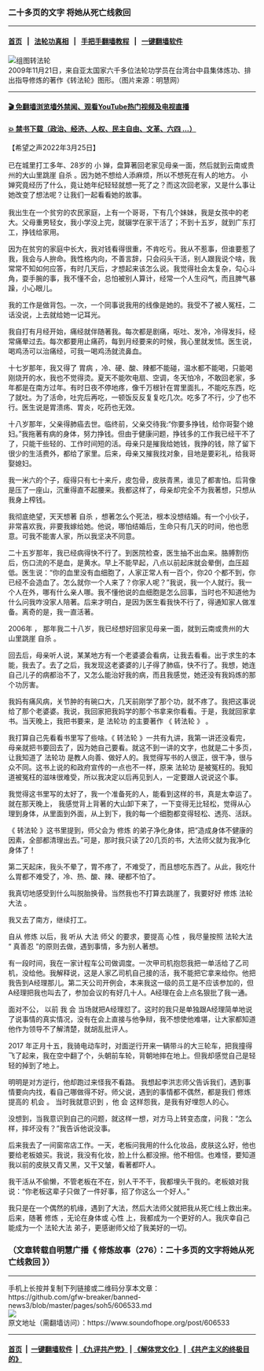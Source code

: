 ### 二十多页的文字 将她从死亡线救回
------------------------

#### [首页](https://github.com/gfw-breaker/banned-news3/blob/master/README.md) &nbsp;&nbsp;|&nbsp;&nbsp; [法轮功真相](https://github.com/begood0513/basic/blob/master/README.md)  &nbsp;&nbsp;|&nbsp;&nbsp; [手把手翻墙教程](https://github.com/gfw-breaker/guides/wiki)  &nbsp;&nbsp;|&nbsp;&nbsp; [一键翻墙软件](https://github.com/gfw-breaker/nogfw/blob/master/README.md)  



<div><img alt="组图转法轮" src="https://img.soundofhope.org/2020-11/tw-pz-02-1604674997335.jpg"/>
<br/><figcaption class="caption">
 2009年11月21日，来自亚太国家六千多位法轮功学员在台湾台中县集体炼功、排出指导修炼的著作《转法轮》图形。（图片来源：明慧网）
</figcaption></div><hr/>

#### [ 🎬  免翻墙浏览墙外禁闻、观看YouTube热门视频及电视直播](https://github.com/gfw-breaker/HelloWorld)

#### [ 💥  禁书下载（政治、经济、人权、民主自由、文革、六四 ...）](https://github.com/gfw-breaker/books/blob/master/README.md)

<div><div class="Content__Wrapper sc-1bvya0-0 grZQxZ">
 <p class="meta-top">
  <span class="meta">
   【希望之声2022年3月25日】
  </span>
 </p>
 <p style="border:none;margin-top:16px;margin-bottom:16px">
  <w:sdt id="153757888" sdttag="goog_rdk_12">
   已在城里打工多年、28岁的
  </w:sdt>
  <w:sdt id="153757889" sdttag="goog_rdk_13">
   小
  </w:sdt>
  <w:sdt id="153757890" sdttag="goog_rdk_14">
   婵，盘算著回老家见母亲一面，然后就到云南或贵州的大山里跳崖
   <ok href="/term/2428">
    自杀
   </ok>
   。因为她不想给人添麻烦，所以不想死在有人的地方。
  </w:sdt>
  <w:sdt id="153757891" sdttag="goog_rdk_15">
   小
  </w:sdt>
  <w:sdt id="153757892" sdttag="goog_rdk_16">
   婵究竟经历了什么，竟让她年纪轻轻就想一死了之？而这次回老家，又是什么事让她改变了想法呢？让我们一起看看她的故事。
  </w:sdt>
 </p>
 <p>
  <w:sdt id="153757893" sdttag="goog_rdk_17">
   我出生在一个贫穷的农民家庭，上有一个哥哥，下有几个妹妹，我是女孩中的老大。父母重男轻女，我小学没上完，就辍学在家干活了；不到十五岁，就到广东打工，挣钱给家用。
  </w:sdt>
 </p>
 <p>
  <w:sdt id="153757894" sdttag="goog_rdk_18">
   因为在贫穷的家庭中长大，我对钱看得很重，不肯吃亏。我从不惹事，但谁要惹了我，我会与人拚命。我性格内向，不善言辞，只会闷头干活，别人跟我说个啥，我常常不知如何应答，有时几天后，才想起来该怎么说。我觉得社会太复杂，勾心斗角，耍手腕的事，我不懂不会，总怕被别人算计，经常一个人生闷气，而且脾气暴躁，小心眼儿。
  </w:sdt>
 </p>
 <p>
  <w:sdt id="153757895" sdttag="goog_rdk_19">
   我的工作是做背包。一次，一个同事说我用的线像是她的。我受不了被人冤枉，二话没说，上去就给她一记耳光。
  </w:sdt>
 </p>
 <p>
  <w:sdt id="153757896" sdttag="goog_rdk_20">
   我自打有月经开始，痛经就伴随著我。每次都是剧痛，呕吐、发冷，冷得发抖，经常痛晕过去。每次都要用止痛药，每到月经要来的时候，我心里就发怵。医生说，喝鸡汤可以治痛经，可我一喝鸡汤就流鼻血。
  </w:sdt>
 </p>
 <p>
  <w:sdt id="153757897" sdttag="goog_rdk_21">
   十七岁那年，我又得了
   <ok href="/term/16974">
    胃病
   </ok>
   ，冷、硬、酸、辣都不能碰，温水都不能喝，只能喝刚烧开的水，我也不觉得烫。夏天不能吹电扇、空调，冬天怕冷，不敢回老家，多年都是在南方过年。有时日夜不停地疼，像千万根针在胃里面扎，不能吃东西，吃了就吐。为了活命，吐完后再吃，一顿饭反反复复吃几次。吃多了不行，少了也不行。医生说是胃溃疡、胃炎，吃药也无效。
  </w:sdt>
 </p>
 <p>
  <w:sdt id="153757898" sdttag="goog_rdk_22">
   十八岁那年，父亲得肺癌去世。临终前，父亲交待我:“你要多挣钱，给你哥娶个媳妇。”我拖著有病的身体，努力挣钱。但由于健康问题，挣钱多的工作我已经干不了了，只能干些轻的、工作时间短的活。母亲只是摧我给她钱，我挣的钱，除了留下很少的生活费外，都给了家里。后来，母亲又摧我找对象，目地是要彩礼，给我哥娶媳妇。
  </w:sdt>
 </p>
 <p>
  <w:sdt id="153757899" sdttag="goog_rdk_23">
   我一米六的个子，瘦得只有七十来斤，皮包骨，皮肤青黑，谁见了都害怕。后背像是压了一座山，沉重得直不起腰来。我都这样了，母亲却完全不为我著想，只想从我身上榨钱。
  </w:sdt>
 </p>
 <p>
  <w:sdt id="153757900" sdttag="goog_rdk_24">
   我彻底绝望，天天想著
   <ok href="/term/2428">
    自杀
   </ok>
   ，想著怎么个死法，根本没想结婚。有一个小伙子，非常喜欢我，非要我嫁给她。他说，哪怕结婚后，生命只有几天的时间，他也愿意。可我不能害人家，所以我坚决不同意。
  </w:sdt>
 </p>
 <p>
  <w:sdt id="153757901" sdttag="goog_rdk_25">
   二十五岁那年，我已经病得快不行了。到医院检查，医生抽不出血来。胳膊割伤后，伤口流的不是血，是黄水。早上不能早起，八点以前起床就会晕倒，血压超低。医生说：“你的血里没有血细胞了，人家正常人有一百个，你20 个都不到，你已经不会造血了。怎么就你一个人来了？你家人呢？”我说，我一个人就行。我一个人在外，哪有什么亲人哪。我不懂他说的血细胞是怎么回事，当时也不知道他为什么问我咋没家人陪著。后来才明白，是因为医生看我快不行了，得通知家人做准备。离奇的是，我一直活著。
  </w:sdt>
 </p>
 <p>
  <w:sdt id="153757902" sdttag="goog_rdk_26">
   2006年
  </w:sdt>
  <w:sdt id="153757903" sdttag="goog_rdk_27">
   ，
  </w:sdt>
  <w:sdt id="153757904" sdttag="goog_rdk_28">
   那年我二十八岁，我已经想好回家见母亲一面，就到云南或贵州的大山里跳崖
   <ok href="/term/2428">
    自杀
   </ok>
   。
  </w:sdt>
 </p>
 <p>
  <w:sdt id="153757905" sdttag="goog_rdk_29">
   回去后，母亲听人说，某某地方有一个老婆婆会看病，让我去看看。出于求生的本能，我去了。去了之后，我发现这老婆婆的儿子得了肺癌，快不行了。我想，她连自己儿子的病都治不了，又怎么能治好我的病，而且我感觉，她还没有我妈炼的那个功厉害。
  </w:sdt>
 </p>
 <p>
  <w:sdt id="153757906" sdttag="goog_rdk_30">
   我妈有痛风病，关节肿的有碗口大，几天前刚学了那个功，就不疼了。我把这事说给了那个老婆婆。我说，我回家把我妈学的那个书拿来你看看。于是，我就回家拿书。当天晚上，我把书要来，是
   <ok href="/term/968">
    法轮功
   </ok>
   的主要著作
  </w:sdt>
  《
  <ok href="/term/4799">
   转法轮
  </ok>
  》
  <w:sdt id="153757907" sdttag="goog_rdk_31">
   。
  </w:sdt>
 </p>
 <p>
  <w:sdt id="153757908" sdttag="goog_rdk_32">
   我打算自己先看看书里写了些啥。《
   <ok href="/term/4799">
    转法轮
   </ok>
   》一共有九讲，我第一讲还没看完，母亲就把书要回去了，因为她自己要看。就这不到一讲的文字，也就是二十多页，让我知道了
   <ok href="/term/968">
    法轮功
   </ok>
   是教人向善、做好人的。我觉得写书的人很正，很干净，很与众不同。这书上说的和政府宣传的一点也不一样，原来
   <ok href="/term/968">
    法轮功
   </ok>
   是被冤枉的。我知道被冤枉的滋味很难受，所以我决定以后再见到人，一定要跟人说说这个事。
  </w:sdt>
 </p>
 <p>
  <w:sdt id="153757909" sdttag="goog_rdk_34">
   我觉得这书里写的太好了，我一个准备死的人，能看到这样的书，真是太幸运了。
  </w:sdt>
  <w:sdt id="153757910" sdttag="goog_rdk_33">
  </w:sdt>
  <w:sdt id="153757911" sdttag="goog_rdk_35">
   就在那天晚上，
  </w:sdt>
  <w:sdt id="153757912" sdttag="goog_rdk_36">
   我感觉背上背著的大山卸下来了，一下变得无比轻松，觉得从心理到身体，从里面到外面，从上到下，我的每一个细胞都变得轻松、透亮、活跃。
  </w:sdt>
 </p>
 <p>
  <w:sdt id="153757913" sdttag="goog_rdk_37">
   《
   <ok href="/term/4799">
    转法轮
   </ok>
   》这书里提到，师父会为
   <ok href="/term/554195">
    修炼
   </ok>
   的弟子净化身体，把“造成身体不健康的因素，全部都清理出去。”可是，那时我只读了20几页的书，大法师父就为我净化身体了！
  </w:sdt>
 </p>
 <p>
  <w:sdt id="153757914" sdttag="goog_rdk_38">
   第二天起床，我头不晕了，胃不疼了，不难受了，而且想吃东西了。从此，我吃什么胃都不难受了，冷、热、酸、辣、硬都不怕了。
  </w:sdt>
 </p>
 <p>
  <w:sdt id="153757915" sdttag="goog_rdk_39">
   我真切地感受到什么叫脱胎换骨。当然我也不打算去跳崖了，我要好好
   <ok href="/term/554195">
    修炼
   </ok>
  </w:sdt>
  <ok href="/term/8055">
   法轮大法
  </ok>
  <w:sdt id="153757916" sdttag="goog_rdk_40">
   。
  </w:sdt>
 </p>
 <p>
  <w:sdt id="153757917" sdttag="goog_rdk_41">
   我又去了南方，继续打工。
  </w:sdt>
 </p>
 <p>
  <w:sdt id="153757918" sdttag="goog_rdk_42">
   自从
   <ok href="/term/554195">
    修炼
   </ok>
   以后，我
  </w:sdt>
  <w:sdt id="153757919" sdttag="goog_rdk_43">
   听从
  </w:sdt>
  <w:sdt id="153757920" sdttag="goog_rdk_44">
   大法
  </w:sdt>
  <w:sdt id="153757921" sdttag="goog_rdk_45">
   师父
  </w:sdt>
  <w:sdt id="153757922" sdttag="goog_rdk_46">
   的要求，要提高
   <ok href="/term/35333">
    心性
   </ok>
   ，我尽量按照
   <ok href="/term/8055">
    法轮大法
   </ok>
   “
   <ok href="/term/7789">
    真善忍
   </ok>
   ”的原则去做，遇到事情，多为别人著想。
  </w:sdt>
 </p>
 <p>
  <w:sdt id="153757923" sdttag="goog_rdk_47">
   有一段时间，我在一家计程车公司做调度。一次甲司机抱怨我把一单活给了乙司机，没给他。我解释说，这是人家乙司机自己接的活，我不能把它拿来给你。他把我告到A经理那儿。第二天公司开例会，本来我这一级的员工是不应该参加的，但A经理把我也叫去了，参加会议的有好几十人。A经理在会上点名狠批了我一通。
  </w:sdt>
 </p>
 <p>
  <w:sdt id="153757924" sdttag="goog_rdk_49">
   面对不公，
  </w:sdt>
  <w:sdt id="153757925" sdttag="goog_rdk_48">
  </w:sdt>
  <w:sdt id="153757926" sdttag="goog_rdk_50">
   以前
  </w:sdt>
  <w:sdt id="153757927" sdttag="goog_rdk_51">
   我
  </w:sdt>
  <w:sdt id="153757928" sdttag="goog_rdk_52">
   会
  </w:sdt>
  <w:sdt id="153757929" sdttag="goog_rdk_53">
   当场就把A经理怼了。这时的我只是单独跟A经理简单地说了说事情的真实情况，没有在会上直接与他争辩，我不想使他难堪，让大家都知道他作为领导不了解清楚，就胡乱批评人。
  </w:sdt>
 </p>
 <p>
  <w:sdt id="153757930" sdttag="goog_rdk_54">
  </w:sdt>
  <w:sdt id="153757931" sdttag="goog_rdk_55">
   2017
  </w:sdt>
  <w:sdt id="153757932" sdttag="goog_rdk_56">
   年正月十五，我骑电动车时，对面逆行开来一辆带斗的大三轮车，把我撞得飞了起来，我在空中翻了个，头朝前车轮，背朝地摔在地上。但我却感觉自己是轻轻的掉到了地上。
  </w:sdt>
 </p>
 <p>
  <w:sdt id="153757933" sdttag="goog_rdk_57">
   明明是对方逆行，他却跑过来怪我不看路。
  </w:sdt>
  <w:sdt id="153757934" sdttag="goog_rdk_58">
   我想起李洪志师父告诉我们，遇到事情要向内找，看自己哪做得不好。师父说，遇到的事情都不偶然，都是我们
  </w:sdt>
  <w:sdt id="153757935" sdttag="goog_rdk_59">
   <ok href="/term/554195">
    修炼
   </ok>
  </w:sdt>
  <w:sdt id="153757936" sdttag="goog_rdk_60">
   提高的
  </w:sdt>
  <w:sdt id="153757937" sdttag="goog_rdk_61">
   机会
  </w:sdt>
  <w:sdt id="153757938" sdttag="goog_rdk_62">
   。
  </w:sdt>
  <w:sdt id="153757939" sdttag="goog_rdk_63">
   当时我就意识到
  </w:sdt>
  <w:sdt id="153757940" sdttag="goog_rdk_64">
   ，他
  </w:sdt>
  <w:sdt id="153757941" sdttag="goog_rdk_65">
   会
  </w:sdt>
  <w:sdt id="153757942" sdttag="goog_rdk_66">
   这样怨我，是我有好埋怨人的心。
  </w:sdt>
 </p>
 <p>
  <w:sdt id="153757943" sdttag="goog_rdk_67">
   没想到，当我意识到自己的问题，就这样一想，对方马上转变态度，问我：“怎么样，摔坏没有？”我告诉他说没事。
  </w:sdt>
 </p>
 <p>
  <w:sdt id="153757944" sdttag="goog_rdk_68">
   后来我去了一间窗帘店工作。一天，老板问我用的什么化妆品，皮肤这么好，他也要给老板娘买。我说，我没有化妆，脸上什么都没擦。他不相信。也难怪，要知道我以前的皮肤又青又黑，又干又皱，看著都吓人。
  </w:sdt>
 </p>
 <p>
  <w:sdt id="153757945" sdttag="goog_rdk_69">
   我干活从不偷懒，不管老板在不在，别人干不干，我都埋头干我的。老板娘对我说：“你老板这辈子只做了一件好事，招了你这么一个好人。”
  </w:sdt>
 </p>
 <p>
  <w:sdt id="153757946" sdttag="goog_rdk_70">
   我只是在一个偶然的机缘，遇到了大法，然后大法师父就把我从死亡线上救出来。后来，随著
   <ok href="/term/554195">
    修炼
   </ok>
   ，无论在身体或
   <ok href="/term/35333">
    心性
   </ok>
   上，我都成为一个更好的人。我庆幸自己能成为一个
   <ok href="/term/8055">
    法轮大法
   </ok>
   弟子，更感谢师父给了我美好的一切。
  </w:sdt>
  <w:sdt id="153757948" sdttag="goog_rdk_72" showingplchdr="t">
  </w:sdt>
 </p>
 <h3>
  <w:sdt id="153757949" sdttag="goog_rdk_73">
   （文章转载自明慧广播《
   <ok href="https://www.mhradio.org/showprogram/13021.html">
    修炼故事（276）：二十多页的文字将她从死亡线救回
   </ok>
   》）
  </w:sdt>
 </h3>
</div>
</div>
<hr/>
手机上长按并复制下列链接或二维码分享本文章：<br/>
https://github.com/gfw-breaker/banned-news3/blob/master/pages/soh5/606533.md <br/>
<a href='https://github.com/gfw-breaker/banned-news3/blob/master/pages/soh5/606533.md'><img src='https://github.com/gfw-breaker/banned-news3/blob/master/pages/soh5/606533.md.png'/></a> <br/>
原文地址（需翻墙访问）：https://www.soundofhope.org/post/606533


------------------------
#### [首页](https://github.com/gfw-breaker/banned-news3/blob/master/README.md) &nbsp;|&nbsp; [一键翻墙软件](https://github.com/gfw-breaker/nogfw/blob/master/README.md) &nbsp;| [《九评共产党》](https://github.com/gfw-breaker/9ping.md/blob/master/README.md#九评之一评共产党是什么) | [《解体党文化》](https://github.com/gfw-breaker/jtdwh.md/blob/master/README.md) | [《共产主义的终极目的》](https://github.com/gfw-breaker/gczydzjmd.md/blob/master/README.md)


<img src='http://gfw-breaker.win/banned-news3/pages/soh5/606533.md' width='0px' height='0px'/>